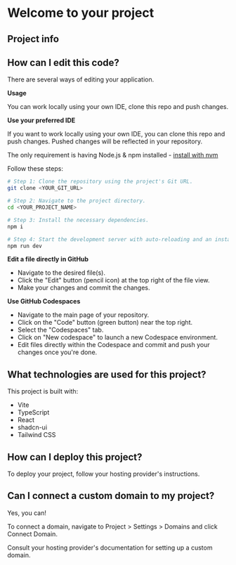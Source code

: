 # Welcome to your project

## Project info

## How can I edit this code?

There are several ways of editing your application.

**Usage**

You can work locally using your own IDE, clone this repo and push changes.



**Use your preferred IDE**

If you want to work locally using your own IDE, you can clone this repo and push changes. Pushed changes will be reflected in your repository.

The only requirement is having Node.js & npm installed - [install with nvm](https://github.com/nvm-sh/nvm#installing-and-updating)

Follow these steps:

```sh
# Step 1: Clone the repository using the project's Git URL.
git clone <YOUR_GIT_URL>

# Step 2: Navigate to the project directory.
cd <YOUR_PROJECT_NAME>

# Step 3: Install the necessary dependencies.
npm i

# Step 4: Start the development server with auto-reloading and an instant preview.
npm run dev
```

**Edit a file directly in GitHub**

- Navigate to the desired file(s).
- Click the "Edit" button (pencil icon) at the top right of the file view.
- Make your changes and commit the changes.

**Use GitHub Codespaces**

- Navigate to the main page of your repository.
- Click on the "Code" button (green button) near the top right.
- Select the "Codespaces" tab.
- Click on "New codespace" to launch a new Codespace environment.
- Edit files directly within the Codespace and commit and push your changes once you're done.

## What technologies are used for this project?

This project is built with:

- Vite
- TypeScript
- React
- shadcn-ui
- Tailwind CSS

## How can I deploy this project?

To deploy your project, follow your hosting provider's instructions.

## Can I connect a custom domain to my project?

Yes, you can!

To connect a domain, navigate to Project > Settings > Domains and click Connect Domain.

Consult your hosting provider's documentation for setting up a custom domain.
